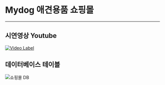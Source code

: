 # Mydog 애견용품 쇼핑몰
---
## 시연영상 Youtube

[![Video Label](http://img.youtube.com/vi/WydKeM5VnOU/0.jpg)](https://www.youtube.com/watch?v=WydKeM5VnOU)


## 데이터베이스 테이블
![쇼핑몰 DB](https://github.com/user-attachments/assets/304e0ec1-655c-403b-8cbe-a2a96f4ce51b)


<!-- ## AJAX를 통한 비동기 통신(로그인 중복 체크) -->
